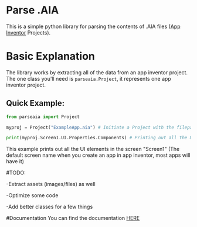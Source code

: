 # Parse .AIA
This is a simple python library for parsing the contents of .AIA files ([App Inventor](https://appinventor.mit.edu/) Projects).

# Basic Explanation
The library works by extracting all of the data from an app inventor project. The one class you'll need is `parseaia.Project`, it represents one app inventor project.

## Quick Example:
```py
from parseaia import Project

myproj = Project("ExampleApp.aia") # Initiate a Project with the filepath to the .aia

print(myproj.Screen1.UI.Properties.Components) # Printing out all the UI elements
```
This example prints out all the UI elements in the screen "Screen1" (The default screen name when you create an app in app inventor, most apps will have it)

#TODO:

-Extract assets (images/files) as well

-Optimize some code

-Add better classes for a few things

#Documentation
You can find the documentation [HERE](https://parseaia.readthedocs.io/en/latest/)
